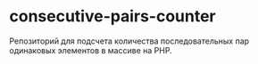 # consecutive-pairs-counter
Репозиторий для подсчета количества последовательных пар одинаковых элементов в массиве на PHP.
